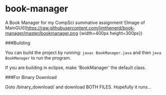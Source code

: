 # book-manager
A Book Manager for my CompSci summative assignment
![Image of MainGUI](https://raw.githubusercontent.com/jimthenerd/book-manager/master/bookmanager.png {width=400px height=300px})

###Building

You can build the project by running:
  `javac BookManager.java` and then 
  `java BookManager` to run the program.
  
If you are building in eclipse, make 'BookManager' the default class.

###For Binary Download

Goto /binary_download/ and download BOTH FILES. Hopefully it runs...
